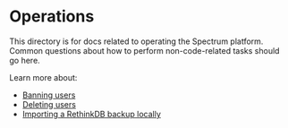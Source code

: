 # Operations

This directory is for docs related to operating the Spectrum platform. Common questions about how to perform non-code-related tasks should go here.

Learn more about:

- [Banning users](banning-users.md)
- [Deleting users](deleting-users.md)
- [Importing a RethinkDB backup locally](importing-rethinkdb-backups.md)
